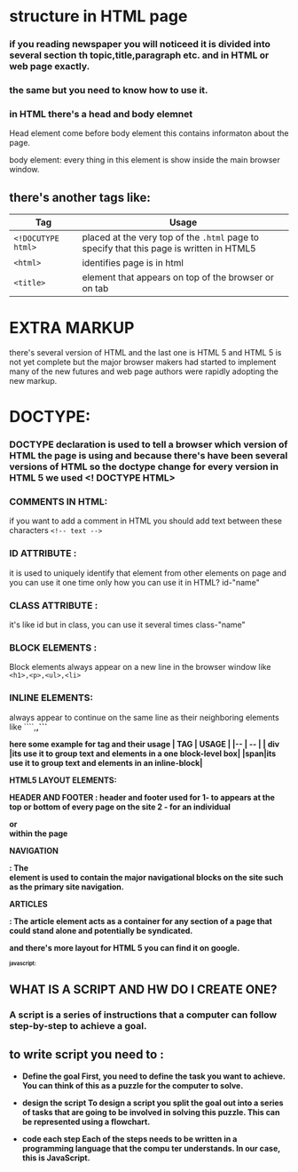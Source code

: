 # structure in HTML page 
### if you reading newspaper you will noticeed it is divided into several section th topic,title,paragraph etc. and in HTML or web page exactly.
### the same but you need to know how to use it.
### in HTML there's a head and body elemnet
Head element come before body element this contains informaton about the page.

body element: every thing in this element is show inside the main browser window. 

## there's another tags like:


|Tag | Usage|
|---|---|
|`<!DOCUTYPE html>` | placed at the very top of the `.html` page to specify that this page is written in HTML5|
|`<html>`|identifies page is in html|
|`<title>`|element that appears on top of the browser or on tab|

# EXTRA MARKUP

there's several version of HTML and the last one is HTML 5 and HTML 5  is not yet complete but the major browser makers had started to implement many of the new futures and web page
authors were rapidly adopting
the new markup.


# DOCTYPE:
### DOCTYPE declaration is used to tell a browser which version of HTML the page is using and because there's have been several versions of HTML so the doctype change for every version in HTML 5 we used <! DOCTYPE HTML> 

### COMMENTS IN HTML:
 if you want to add a comment in HTML you should add text between these characters ```<!-- text -->```

### ID ATTRIBUTE :
it is used to uniquely identify that element from other elements on page and you can use it one time only how you can use it in HTML? id-"name" 

### CLASS ATTRIBUTE :
it's like id but in class, you can use it several times 
class-"name" 

### BLOCK ELEMENTS :
Block elements always appear on a new line in the browser window like ```<h1>,<p>,<ul>,<li>```

### INLINE ELEMENTS:
always appear to continue on the same line as their neighboring elements like 
````<a>,<b>,<img>```
 
 here some example for tag and their usage
 | TAG | USAGE |
 |-- | -- |
 | div |its use it to group text and elements in a one block-level box|
 |span|its use it to group text and elements in an inline-block|



HTML5 LAYOUT ELEMENTS:

HEADER AND FOOTER :
header and footer used for 
1- to appears at the top or bottom of every page on the site 
2 - for an individual <article > or <section> within the page

NAVIGATION <nav>:
The <nav> element is used to
contain the major navigational
blocks on the site such as the
primary site navigation.

ARTICLES
<article>:
The article element acts as
a container for any section of 
a page that could stand alone and
potentially be syndicated. 

and there's more layout for HTML 5 you can find it on google.


# javascript:

## WHAT IS A SCRIPT AND HW DO I CREATE ONE?

### A script is a series of instructions that a computer can follow step-by-step to achieve a goal. 

## to write script you need to :

* Define the goal 
First, you need to define the task you want to
achieve. You can think of this as a puzzle for the
computer to solve.


* design the script 
To design a script you split the goal out into a series
of tasks that are going to be involved in solving this
puzzle. This can be represented using a flowchart.

* code each step
Each of the steps needs to be written in a
programming language that the compu ter
understands. In our case, this is JavaScript.



